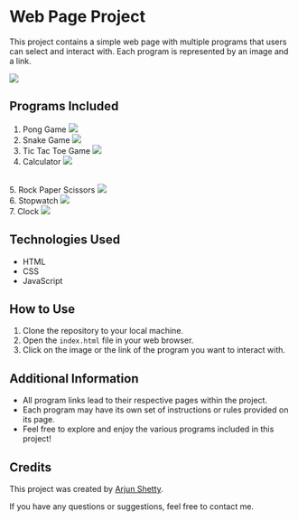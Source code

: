 # Web Page Project

This project contains a simple web page with multiple programs that users can select and interact with. Each program is represented by an image and a link.

<img src="./images/main.pg">

## Programs Included

1. Pong Game
   <img src="./images/pong.png">
   <br>
2. Snake Game
   <img src="./images/snake.png">
   <br>
3. Tic Tac Toe Game
   <img src="./images/ttt.png" >
   <br>
4. Calculator
   <img src="./images/calc">
<br>
5. Rock Paper Scissors
    <img src="./images/scissors">
<br>
6. Stopwatch
    <img src="./images/stopwatch" >
<br>
7. Clock
   <img src="./images/stopwatch" >
<br>

## Technologies Used

- HTML
- CSS
- JavaScript

## How to Use

1. Clone the repository to your local machine.
2. Open the `index.html` file in your web browser.
3. Click on the image or the link of the program you want to interact with.

## Additional Information

- All program links lead to their respective pages within the project.
- Each program may have its own set of instructions or rules provided on its page.
- Feel free to explore and enjoy the various programs included in this project!

## Credits

This project was created by [Arjun Shetty](https://www.github.com/shettyarjun).

If you have any questions or suggestions, feel free to contact me.

